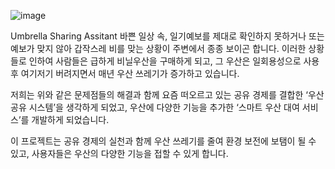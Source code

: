 ![image](https://github.com/user-attachments/assets/5f3186ca-66a8-4eb4-97e3-9df72ed8e175)

Umbrella Sharing Assitant
바쁜 일상 속, 일기예보를 제대로 확인하지 못하거나 또는 예보가 맞지 않아 갑작스레
비를 맞는 상황이 주변에서 종종 보이곤 합니다.
이러한 상황들로 인하여 사람들은 급하게 비닐우산을 구매하게 되고,
그 우산은 일회용성으로 사용 후 여기저기 버려지면서 매년 우산 쓰레기가 증가하고 있습니다.

저희는 위와 같은 문제점들의 해결과 함께 요즘 떠오르고 있는 공유 경제를 결합한
‘우산 공유 시스템’을 생각하게 되었고,
우산에 다양한 기능을 추가한 ‘스마트 우산 대여 서비스’를 개발하게 되었습니다.

이 프로젝트는 공유 경제의 실천과 함께 우산 쓰레기를 줄여 환경 보전에 보탬이 될 수 있고,
사용자들은 우산의 다양한 기능을 접할 수 있게 합니다.
